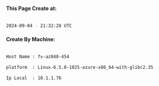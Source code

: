 
   
#### This Page Create at:

```bash

2024-09-04 - 21:32:28 UTC

```

#### Create By Machine:

```bash

Host Name : fv-az840-454

platform  : Linux-6.5.0-1025-azure-x86_64-with-glibc2.35

Ip Local  : 10.1.1.76

```

